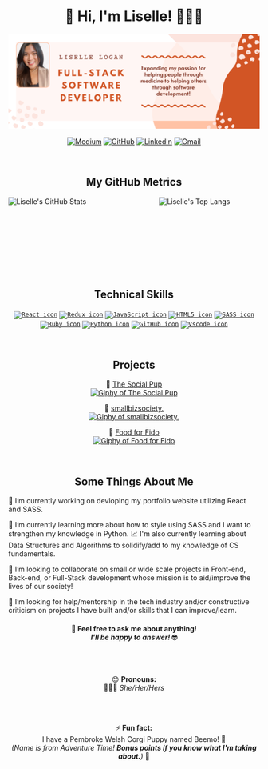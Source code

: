 <h1 align="center"> 👋 Hi, I'm Liselle! 👩🏻‍💻 </h1>

<img src="https://raw.githubusercontent.com/lisellelogan/lisellelogan/master/lisellebanner.png" alt="Banner that says Liselle Logan Full-Stack Software Developer - Expanding my passion for helping people through medicine to helping others through software development!">

<div align="center">
  
  [![Medium](https://img.shields.io/badge/-Medium-black?style=flat-square&logo=Medium&logoColor=white)](https://lisellelogan.medium.com/)
  [![GitHub](https://img.shields.io/badge/-GitHub-white?style=flat-square&logo=GitHub&logoColor=black)](https://github.com/lisellelogan)
  [![LinkedIn](https://img.shields.io/badge/-LinkedIn-blue?style=flat-square&logo=LinkedIn&logoColor=white)](https://www.linkedin.com/in/lisellelogan/)
  [![Gmail](https://img.shields.io/badge/-Gmail-red?style=flat-square&logo=Gmail&logoColor=white)](mailto:liselle.logan@gmail.com)
  
</div>

<br/>

<h2 align="center">My GitHub Metrics</h2>

<div display="flex-container">
  
  <a href="https://github.com/lisellelogan">
    <img width="40%" align="right" src="https://github-readme-stats.vercel.app/api/top-langs/?username=lisellelogan&layout=compact&border_color=FF5733&title_color=D85134&bg_color=FBE1DC" alt="Liselle's Top Langs">
  </a>

  <a href="https://github.com/lisellelogan">
    <img width="47%" align="left" src="https://github-readme-stats.vercel.app/api?username=lisellelogan&show_icons=true&icon_color=FF5733&border_color=FF5733&title_color=D85134&bg_color=FBE1DC" alt="Liselle's GitHub Stats">
  </a>
  
</div>

<br/>
<br/>
<br/>
<br/>
<br/>
<br/>
<br/>
<br/>
<br/>

<h2 align="center">Technical Skills</h2>

<div align="center">
  
  <code><a href="https://reactjs.org/"><img width="9%" src="https://cdn.jsdelivr.net/gh/devicons/devicon/icons/react/react-original-wordmark.svg" alt="React icon"></a></code>
  <code><a href="https://redux.js.org/"><img width="9%" src="https://cdn.jsdelivr.net/gh/devicons/devicon/icons/redux/redux-original.svg" alt="Redux icon"></a></code>
  <code><a href="https://www.javascript.com/"><img width="9%" src="https://cdn.jsdelivr.net/gh/devicons/devicon/icons/javascript/javascript-original.svg" alt="JavaScript icon"></a></code>
  <code><a href="https://developer.mozilla.org/en-US/docs/Glossary/HTML5"><img width="10%" src="https://cdn.jsdelivr.net/gh/devicons/devicon/icons/html5/html5-original-wordmark.svg" alt="HTML5 icon"></a></code>
  <code><a href="https://sass-lang.com/"><img width="9%" src="https://cdn.jsdelivr.net/gh/devicons/devicon/icons/sass/sass-original.svg" alt="SASS icon"></a></code>
  <code><a href="https://www.ruby-lang.org/en/"><img width="9%" src="https://cdn.jsdelivr.net/gh/devicons/devicon/icons/ruby/ruby-original-wordmark.svg" alt="Ruby icon"></a></code>
  <code><a href="https://www.python.org/"><img width="9%" src="https://cdn.jsdelivr.net/gh/devicons/devicon/icons/python/python-original-wordmark.svg" alt="Python icon"></a></code>
  <code><a href="https://github.com/"><img width="9%" src="https://cdn.jsdelivr.net/gh/devicons/devicon/icons/github/github-original-wordmark.svg" alt="GitHub icon"></a></code>
   <code><a href="https://code.visualstudio.com/"><img width="9%" src="https://cdn.jsdelivr.net/gh/devicons/devicon/icons/vscode/vscode-original-wordmark.svg" alt="Vscode icon"></a></code>

</div>

<br/>

<h2 align="center">Projects</h2>
<div align="center">
  
  🐾 [The Social Pup](https://github.com/lisellelogan/the-social-pup-frontend)<br/>
  <a href="https://www.youtube.com/watch?v=ovcXDkFOLi8"><img src="https://media.giphy.com/media/3GVw3yjlJGE6598Dbe/giphy.gif" alt="Giphy of The Social Pup"></a>
  
  🌱 [smallbizsociety.](https://github.com/lisellelogan/small-biz-society-frontend)<br/>
  <a href="https://www.youtube.com/watch?v=xaufc73i7yY"><img src="https://media.giphy.com/media/6E6H9JomKzN1SQyckI/giphy.gif" alt="Giphy of smallbizsociety."></a>
  
  🐶 [Food for Fido](https://github.com/lisellelogan/food-for-fido)<br/>
  <a href="https://www.youtube.com/watch?v=xLypFHFCnTQ"><img src="https://media.giphy.com/media/NqrPc6nfY1F1xwPRUx/giphy.gif" alt="Giphy of Food for Fido"></a>
  
</div>

<br/>
  
<h2 align="center">Some Things About Me</h2>

🔭  I’m currently working on devloping my portfolio website utilizing React and SASS. 

🌱  I’m currently learning more about how to style using SASS and I want to strengthen my knowledge in Python.
📈  I'm also currently learning about Data Structures and Algorithms to solidify/add to my knowledge of CS fundamentals.

👯  I’m looking to collaborate on small or wide scale projects in Front-end, Back-end, or Full-Stack development whose mission is to aid/improve the lives of our society!

🤔  I’m looking for help/mentorship in the tech industry and/or constructive criticism on projects I have built and/or skills that I can improve/learn.

<h4 align="center">
  💬 Feel free to ask me about anything!<br/>
     <em>I'll be happy to answer!</em> 🤓
</h4> 

<br/>
<br/>

<p align="center">😊 
  <b>Pronouns:</b><br/>
    💁🏻‍♀️ <em>She/Her/Hers</em>
</p>

<br/>
<br/>

<p align="center">
  ⚡ <b>Fun fact: </b><br/>
    I have a Pembroke Welsh Corgi Puppy named Beemo! 🐶<br/>
      <em>(Name is from Adventure Time! <strong>Bonus points if you know what I'm taking about.</strong>)</em> 🤖 
</p>

<!--

Here are some ideas to get you started:
- ⚡ Fun fact: ...
-->
